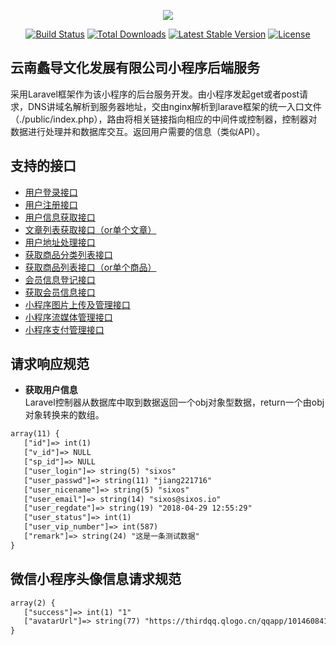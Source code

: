 <p align="center"><img src="https://www.ynshuke.com/wp-content/uploads/2017/02/3-2.png"></p>

<p align="center">
<a href="#"><img src="https://travis-ci.org/laravel/framework.svg" alt="Build Status"></a>
<a href="#"><img src="https://poser.pugx.org/laravel/framework/d/total.svg" alt="Total Downloads"></a>
<a href="#"><img src="https://poser.pugx.org/laravel/framework/v/stable.svg" alt="Latest Stable Version"></a>
<a href="#"><img src="https://poser.pugx.org/laravel/framework/license.svg" alt="License"></a>
</p>

## 云南蠡导文化发展有限公司小程序后端服务
  采用Laravel框架作为该小程序的后台服务开发。由小程序发起get或者post请求，DNS讲域名解析到服务器地址，交由nginx解析到larave框架的统一入口文件（./public/index.php），路由将相关链接指向相应的中间件或控制器，控制器对数据进行处理并和数据库交互。返回用户需要的信息（类似API）。

## 支持的接口

- [用户登录接口](https://devapi.ynshuke.com/userLogin)
- [用户注册接口](https://devapi.ynshuke.com/postReg)
- [用户信息获取接口](https://devapi.ynshuke.com/getUser)
- [文章列表获取接口（or单个文章）](https://devapi.ynshuke.com/getArticle)
- [用户地址处理接口](https://devapi.ynshuke.com/postAdd)
- [获取商品分类列表接口](https://devapi.ynshuke.com/getCmcf)
- [获取商品列表接口（or单个商品）](https://devapi.ynshuke.com/getComm)
- [会员信息登记接口](https://devapi.ynshuke.com/postVip)
- [获取会员信息接口](https://devapi.ynshuke.com/getVip)
- [小程序图片上传及管理接口](https://devapi.ynshuke.com/connectPic)
- [小程序流媒体管理接口](https://devapi.ynshuke.com/smMedia)
- [小程序支付管理接口](https://devapi.ynshuke.com/wxPay)

## 请求响应规范
- **获取用户信息**  
Laravel控制器从数据库中取到数据返回一个obj对象型数据，return一个由obj对象转换来的数组。
 ``` xml
array(11) { 
    ["id"]=> int(1) 
    ["v_id"]=> NULL 
    ["sp_id"]=> NULL 
    ["user_login"]=> string(5) "sixos" 
    ["user_passwd"]=> string(11) "jiang221716" 
    ["user_nicename"]=> string(5) "sixos" 
    ["user_email"]=> string(14) "sixos@sixos.io" 
    ["user_regdate"]=> string(19) "2018-04-29 12:55:29" 
    ["user_status"]=> int(1) 
    ["user_vip_number"]=> int(587) 
    ["remark"]=> string(24) "这是一条测试数据" 
}
```

## 微信小程序头像信息请求规范
``` xml
array(2) { 
   ["success"]=> int(1) "1"
   ["avatarUrl"]=> string(77) "https://thirdqq.qlogo.cn/qqapp/101460841/357A85E5F1E49A3F0EC3BADFA280F356/100"
}
```

